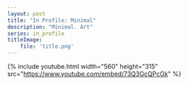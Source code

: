 ```yaml
---
layout: post
title: "In Profile: Minimal"
description: "Minimal. Art"
series: in_profile
titleImage:
    file: 'title.png'
---
```


{% include youtube.html width="560" height="315" src="https://www.youtube.com/embed/73Q3GcQPcGk" %}
